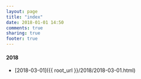 ```yaml
---
layout: page
title: "index"
date: 2018-01-01 14:50
comments: true
sharing: true
footer: true
---
```



#### 2018

- [2018-03-01]({{ root_url }}/2018/2018-03-01.html)
